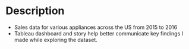 # Description

* Sales data for various appliances across the US from 2015 to 2016
* Tableau dashboard and story help better communicate key findings I made while exploring the dataset. 


